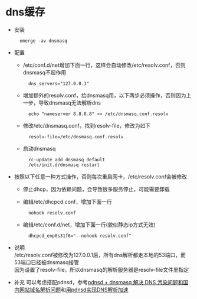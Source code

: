 # dns缓存
* 安装
    
        emerge -av dnsmasq
* 配置
    * /etc/conf.d/net增加下面一行，这样会自动修改/etc/resolv.conf，否则dnsmasq不起作用
    
            dns_servers="127.0.0.1"
    * 增加额外的resolv.conf，给dnsmasq用，以下两步必须操作，否则因为上一步，导致dnsmasq无法解析dns
            
            echo "nameserver 8.8.8.8" >> /etc/dnsmasq.conf.resolv
    * 修改/etc/dnsmasq.conf，找到resolv-file，修改为如下
            
            resolv-file=/etc/dnsmasq.conf.resolv
    * 启动dnsmasq
            
            rc-update add dnsmasq default
            /etc/init.d/dnsmasq restart
* 按照以下任意一种方式操作，否则每次重启网卡，/etc/resolv.conf会被修改
    * 停止dhcp，因为依赖问题，会导致很多服务停止，可能需要卸载
    * 编辑/etc/dhcpcd.conf，增加下面一行

            nohook resolv.conf
    * 编辑/etc/conf.d/net，增加下面一行(貌似静态ip方式无效)
            
            dhcpcd_enp0s31f6="--nohook resolv.conf"
* 说明  
    /etc/resolv.conf被修改为127.0.0.1后，所有dns解析都走本地的53端口，而53端口已经被dnsmasq接管  
    因为设置了resolv-file，所以dnsmasq的解析服务器是resolv-file文件里指定
* 补充
    可以考虑搭配pdnsd，参考[pdnsd + dnsmasq 解决 DNS 污染问题和国内网站域名解析问题](http://bbs.archlinuxcn.org/viewtopic.php?pid=29232)和[用pdnsd实现DNS解析加速](https://wordpress.youran.me/pdnsd/)
